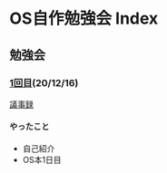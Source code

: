 # OS自作勉強会 Index

## 勉強会

### [1回目](1day_log "議事録")(20/12/16)
[議事録](1day_log "議事録")

#### やったこと
* 自己紹介
* OS本1日目



